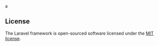 a

## License

The Laravel framework is open-sourced software licensed under the [MIT license](https://opensource.org/licenses/MIT).
